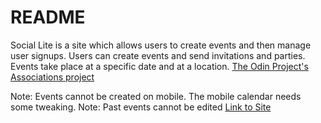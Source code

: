 # README
Social Lite is a site which allows users to create events and then manage user signups. Users can create events and send invitations and parties. Events take place at a specific date and at a location. [The Odin Project's Associations project](https://www.theodinproject.com/courses/ruby-on-rails/lessons/associations)

Note: Events cannot be created on mobile. The mobile calendar needs some tweaking.
Note: Past events cannot be edited
[Link to Site](https://salty-eyrie-33971.herokuapp.com/)